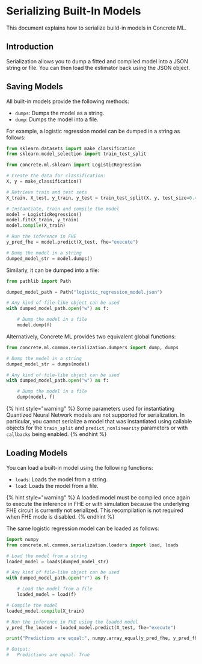 # Serializing Built-In Models
This document explains how to serialize build-in models in Concrete ML.

## Introduction
Serialization allows you to dump a fitted and compiled model into a JSON string or file. You can then load the estimator back using the JSON object.

## Saving Models

All built-in models provide the following methods:

- `dumps`: Dumps the model as a string.
- `dump`: Dumps the model into a file.

For example, a logistic regression model can be dumped in a string as follows:

```python
from sklearn.datasets import make_classification
from sklearn.model_selection import train_test_split

from concrete.ml.sklearn import LogisticRegression

# Create the data for classification:
X, y = make_classification()

# Retrieve train and test sets
X_train, X_test, y_train, y_test = train_test_split(X, y, test_size=0.4)

# Instantiate, train and compile the model
model = LogisticRegression()
model.fit(X_train, y_train)
model.compile(X_train)

# Run the inference in FHE
y_pred_fhe = model.predict(X_test, fhe="execute")

# Dump the model in a string
dumped_model_str = model.dumps()

```

Similarly, it can be dumped into a file:

<!--pytest-codeblocks:cont-->

```python
from pathlib import Path

dumped_model_path = Path("logistic_regression_model.json")

# Any kind of file-like object can be used 
with dumped_model_path.open("w") as f:

    # Dump the model in a file
    model.dump(f)
```

Alternatively, Concrete ML provides two equivalent global functions:

<!--pytest-codeblocks:cont-->

```python
from concrete.ml.common.serialization.dumpers import dump, dumps

# Dump the model in a string
dumped_model_str = dumps(model)

# Any kind of file-like object can be used 
with dumped_model_path.open("w") as f:

    # Dump the model in a file
    dump(model, f)
```

{% hint style="warning" %}
Some parameters used for instantiating Quantized Neural Network models are not supported for serialization. In particular, you cannot serialize a model that was instantiated using callable objects for the `train_split` and `predict_nonlinearity` parameters or with `callbacks` being enabled.
{% endhint %}

## Loading Models

You can load a built-in model using the following functions:

- `loads`: Loads the model from a string.
- `load`: Loads the model from a file.

{% hint style="warning" %}
A loaded model must be compiled once again to execute the inference in
FHE or with simulation because the underlying FHE circuit is currently not serialized.
This recompilation is not required when FHE mode is disabled.
{% endhint %}

The same logistic regression model can be loaded as follows:

<!--pytest-codeblocks:cont-->

```python
import numpy
from concrete.ml.common.serialization.loaders import load, loads

# Load the model from a string
loaded_model = loads(dumped_model_str)

# Any kind of file-like object can be used 
with dumped_model_path.open("r") as f:

    # Load the model from a file
    loaded_model = load(f)

# Compile the model
loaded_model.compile(X_train)

# Run the inference in FHE using the loaded model
y_pred_fhe_loaded = loaded_model.predict(X_test, fhe="execute")

print("Predictions are equal:", numpy.array_equal(y_pred_fhe, y_pred_fhe_loaded))

# Output:
#   Predictions are equal: True
```
